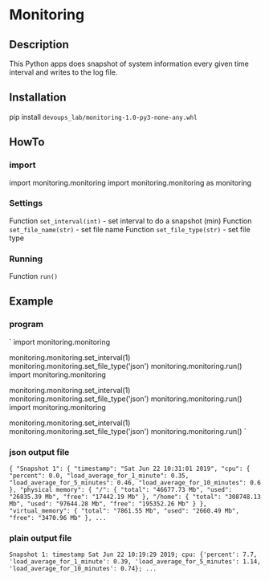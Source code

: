 # Monitoring

## Description

This Python apps does snapshot of system information every given time interval and  writes to the log file.

## Installation

pip install `devoups_lab/monitoring-1.0-py3-none-any.whl`

## HowTo

### import

import monitoring.monitoring
import monitoring.monitoring as monitoring

### Settings
Function `set_interval(int)` - set interval to do a snapshot (min)
Function `set_file_name(str)` - set file name
Function `set_file_type(str)` - set file type

### Running

Function `run()`

## Example

### program
`
import monitoring.monitoring

monitoring.monitoring.set_interval(1)
monitoring.monitoring.set_file_type('json')
monitoring.monitoring.run()
import monitoring.monitoring

monitoring.monitoring.set_interval(1)
monitoring.monitoring.set_file_type('json')
monitoring.monitoring.run()
import monitoring.monitoring

monitoring.monitoring.set_interval(1)
monitoring.monitoring.set_file_type('json')
monitoring.monitoring.run()
`
### json output file
`
{
    "Snapshot 1": {
        "timestamp": "Sat Jun 22 10:31:01 2019",
        "cpu": {
            "percent": 0.0,
            "load_average_for_1_minute": 0.35,
            "load_average_for_5_minutes": 0.46,
            "load_average_for_10_minutes": 0.6
        },
        "physical memory": {
            "/": {
                "total": "46677.73 Mb",
                "used": "26835.39 Mb",
                "free": "17442.19 Mb"
            },
            "/home": {
                "total": "308748.13 Mb",
                "used": "97644.28 Mb",
                "free": "195352.26 Mb"
            }
        },
        "virtual_memory": {
            "total": "7861.55 Mb",
            "used": "2660.49 Mb",
            "free": "3470.96 Mb"
        },
...
`

### plain output file
`
Snapshot 1:
timestamp Sat Jun 22 10:19:29 2019;
cpu: {'percent': 7.7, 'load_average_for_1_minute': 0.39, 'load_average_for_5_minutes': 1.14, 'load_average_for_10_minutes': 0.74};
...
`
